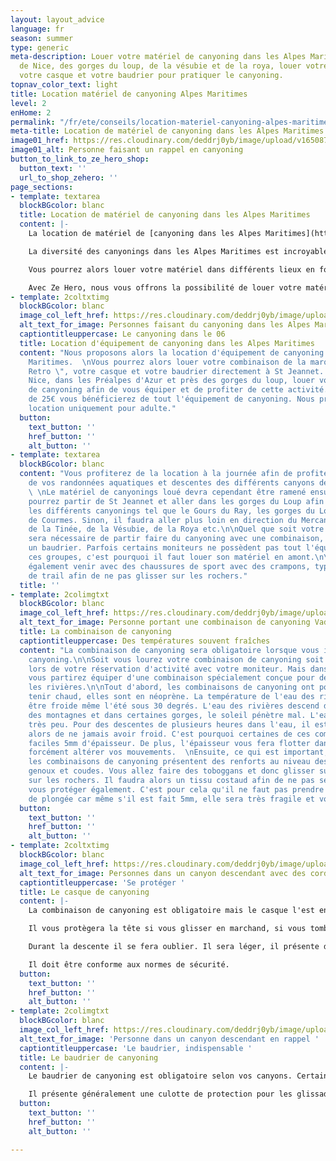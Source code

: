 ```yaml
---
layout: layout_advice
language: fr
season: summer
type: generic
meta-description: Louer votre matériel de canyoning dans les Alpes Maritimes. Près
  de Nice, des gorges du loup, de la vésubie et de la roya, louer votre combinaison,
  votre casque et votre baudrier pour pratiquer le canyoning.
topnav_color_text: light
title: Location matériel de canyoning Alpes Maritimes
level: 2
enHome: 2
permalink: "/fr/ete/conseils/location-materiel-canyoning-alpes-maritimes"
meta-title: Location de matériel de canyoning dans les Alpes Maritimes
image01_href: https://res.cloudinary.com/deddrj0yb/image/upload/v1650875786/website/By%20Ze%20Hero%20Activity/han-hsing-tu-toKnZe9kebA-unsplash.jpg
image01_alt: Personne faisant un rappel en canyoning
button_to_link_to_ze_hero_shop:
  button_text: ''
  url_to_shop_zehero: ''
page_sections:
- template: textarea
  blockBGcolor: blanc
  title: Location de matériel de canyoning dans les Alpes Maritimes
  content: |-
    La location de matériel de [canyoning dans les Alpes Maritimes](https://www.ze-hero.com/fr/ete/activites/canyoning-alpes-maritimes) vous permettra de louer tout votre équipement à la journée ou pour plusieurs jours. Si vous désirez vous initier au canyoning, que vous êtes un adepte mais que vous n'avez pas votre équipement de canyoning, vous trouverez où le louer dans les Alpes Maritimes.

    La diversité des canyonings dans les Alpes Maritimes est incroyable. Partez découvrir les plus beaux canyons du Sud de la France. Explorez les canyons des gorges de la Vésubie, de la Tinée, de la Roya mais également du Loup, du Cians et du Daluis. Vous avez donc le choix de 6 vallées où la nature sera différente, tout comme les difficultés et l'environnement. LE canyoning dans les Alpes Maritimes est un vrai paradis pour tous les amateurs de sensations fortes, de dépassement physique, d'engagement ainsi que de découverte d'une nature d'exception.

    Vous pourrez alors louer votre matériel dans différents lieux en fonction également de là où vous irez pratiquer. Vous pouvez donc louer directement dans les écoles de canyoning à Nice, Bar sur Loup, Antibes, Plan du Var...

    Avec Ze Hero, nous vous offrons la possibilité de louer votre matériel de canyoning à St Jeannet.
- template: 2coltxtimg
  blockBGcolor: blanc
  image_col_left_href: https://res.cloudinary.com/deddrj0yb/image/upload/v1650029582/website/Canyoning%2006/GOPR0065.jpg
  alt_text_for_image: Personnes faisant du canyoning dans les Alpes Maritimes
  captiontitleuppercase: Le canyoning dans le 06
  title: Location d'équipement de canyoning dans les Alpes Maritimes
  content: "Nous proposons alors la location d'équipement de canyoning dans les Alpes
    Maritimes.  \nVous pourrez alors louer votre combinaison de la marque \" Vade
    Retro \", votre casque et votre baudrier directement à St Jeannet. Tout près de
    Nice, dans les Préalpes d'Azur et près des gorges du loup, louer votre matériel
    de canyoning afin de vous équiper et de profiter de cette activité.\n\nAu tarif
    de 25€ vous bénéficierez de tout l'équipement de canyoning. Nous proposons la
    location uniquement pour adulte."
  button:
    text_button: ''
    href_button: ''
    alt_button: ''
- template: textarea
  blockBGcolor: blanc
  content: "Vous profiterez de la location à la journée afin de profiter pleinement
    de vos randonnées aquatiques et descentes des différents canyons des Alpes Maritimes.
    \ \nLe matériel de canyonings loué devra cependant être ramené ensuite à St Jeannet.\n\nVous
    pourrez partir de St Jeannet et aller dans les gorges du Loup afin de réaliser
    les différents canyonings tel que le Gours du Ray, les gorges du Loup, le canyoning
    de Courmes. Sinon, il faudra aller plus loin en direction du Mercantour pour ceux
    de la Tinée, de la Vésubie, de la Roya etc.\n\nQuel que soit votre niveau, il
    sera nécessaire de partir faire du canyoning avec une combinaison, un casque et
    un baudrier. Parfois certains moniteurs ne possèdent pas tout l'équipement pour
    ces groupes, c'est pourquoi il faut louer son matériel en amont.\n\nIl faudra
    également venir avec des chaussures de sport avec des crampons, types chaussure
    de trail afin de ne pas glisser sur les rochers."
  title: ''
- template: 2colimgtxt
  blockBGcolor: blanc
  image_col_left_href: https://res.cloudinary.com/deddrj0yb/image/upload/v1650888235/website/By%20Ze%20Hero%20Activity/Loc%20Canyoning/117036248_10157887471289864_3482499957593166063_n.jpg
  alt_text_for_image: Personne portant une combinaison de canyoning Vade Retro
  title: La combinaison de canyoning
  captiontitleuppercase: Des températures souvent fraîches
  content: "La combinaison de canyoning sera obligatoire lorsque vous irez faire du
    canyoning.\n\nSoit vous lourez votre combinaison de canyoning soit elle sera incluse
    lors de votre réservation d'activité avec votre moniteur. Mais dans tous les cas,
    vous partirez équiper d'une combinaison spécialement conçue pour descendre dans
    les rivières.\n\nTout d'abord, les combinaisons de canyoning ont pour but de vous
    tenir chaud, elles sont en néoprène. La température de l'eau des rivières peut
    être froide même l'été sous 30 degrés. L'eau des rivières descend directement
    des montagnes et dans certaines gorges, le soleil pénètre mal. L'eau se réchauffe
    très peu. Pour des descentes de plusieurs heures dans l'eau, il est important
    alors de ne jamais avoir froid. C'est pourquoi certaines de ces combinaisons font
    faciles 5mm d'épaisseur. De plus, l'épaisseur vous fera flotter dans l'eau sans
    forcément altérer vos mouvements.  \nEnsuite, ce qui est important, c'est que
    les combinaisons de canyoning présentent des renforts au niveau des fesses, des
    genoux et coudes. Vous allez faire des toboggans et donc glisser sur les fesses
    sur les rochers. Il faudra alors un tissu costaud afin de ne pas se déchirer et
    vous protéger également. C'est pour cela qu'il ne faut pas prendre une combinaison
    de plongée car même s'il est fait 5mm, elle sera très fragile et vous la déchirerez."
  button:
    text_button: ''
    href_button: ''
    alt_button: ''
- template: 2coltxtimg
  blockBGcolor: blanc
  image_col_left_href: https://res.cloudinary.com/deddrj0yb/image/upload/v1650888228/website/By%20Ze%20Hero%20Activity/Loc%20Canyoning/74302032_10157100296984864_365135021171802112_n.jpg
  alt_text_for_image: Personnes dans un canyon descendant avec des cordes
  captiontitleuppercase: 'Se protéger '
  title: Le casque de canyoning
  content: |-
    La combinaison de canyoning est obligatoire mais le casque l'est encore plus. En effet le casque vous protégera et il ne faut jamais partir dans un casque dans un canyon.

    Il vous protègera la tête si vous glisser en marchand, si vous tombez, si vous taper en descendant en rappel et que vous tapez contre une paroi, si une pierre tombe. Peut importe la situation, il sera obligatoire et pourra vous sauver la vie.

    Durant la descente il se fera oublier. Il sera léger, il présente de nombreux trous afin d'évacuer l'eau. Il est préférable qu'il soit ajustable afin de bien le régler sur votre tête.

    Il doit être conforme aux normes de sécurité.
  button:
    text_button: ''
    href_button: ''
    alt_button: ''
- template: 2colimgtxt
  blockBGcolor: blanc
  image_col_left_href: https://res.cloudinary.com/deddrj0yb/image/upload/v1650888234/website/By%20Ze%20Hero%20Activity/Loc%20Canyoning/238898642_10158725231439864_1893978740914260398_n.jpg
  alt_text_for_image: 'Personne dans un canyon descendant en rappel '
  captiontitleuppercase: 'Le baudrier, indispensable '
  title: Le baudrier de canyoning
  content: |-
    Le baudrier de canyoning est obligatoire selon vos canyons. Certains canyonings sont uniquement de la randonnée aquatique. D'autres, par contre présentent des rappels, des tyroliennes et différents passages techniques. De ce fait il est obligatoire d'avoir un baudrier spécialement pour le canyoning. Ils sont différents de ceux pour l'escalade et facilitent toutes les manipulations. Vous pourrez donc facilement mettre longe, bloqueur, mousquetons etc.

    Il présente généralement une culotte de protection pour les glissades.
  button:
    text_button: ''
    href_button: ''
    alt_button: ''

---
```

